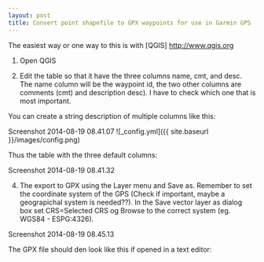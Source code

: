 ```yaml
---
layout: post
title: Convert point shapefile to GPX waypoints for use in Garmin GPS
---
```


The easiest way or one way to this is with [QGIS] http://www.qgis.org

1) Open QGIS

2) Edit the table so that it have the three columns name, cmt, and desc. The name column will be the waypoint id, the two other columns are comments (cmt) and description desc). I have to check which one that is most important.

You can create a string description of multiple columns like this:

Screenshot 2014-08-19 08.41.07
![_config.yml]({{ site.baseurl }}/images/config.png)

Thus the table with the three default columns:

Screenshot 2014-08-19 08.41.32

4) The export to GPX using the Layer menu and Save as. Remember to set the coordinate system of the GPS (Check if important, maybe a geograpichal system is needed??). In the Save vector layer as dialog box set CRS=Selected CRS og Browse to the correct system (eg. WGS84 -  ESPG:4326).

Screenshot 2014-08-19 08.45.13

The GPX file should den look like this if opened in a text editor:


